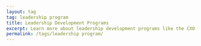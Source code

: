 ```yaml
---
layout: tag
tag: leadership program
title: Leadership Development Programs
excerpt: Learn more about leadership development programs like the CXO Fellows and the White House Leadership Development Program.
permalink: /tags/leadership program/
---
```

